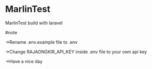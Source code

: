 # MarlinTest
MarlinTest build with laravel

#note

->Rename .env.example file to .env

->Change RAJAONGKIR_API_KEY inside .env file to your own api key

->Have a nice day
